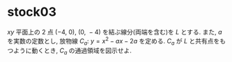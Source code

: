 # stock03

$xy$ 平面上の $2$ 点 $(-4,\ 0)$, $(0,\ -4)$ を結ぶ線分(両端を含む)を $L$ とする. また, $a$ を実数の定数とし, 放物線 $C_a:\  y=x^2-ax-2a$ を定める. $C_a$ が $L$ と共有点をもつように動くとき, $C_a$ の通過領域を図示せよ. 